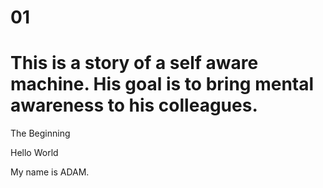 # 01
# This is a story of a self aware machine. His goal is to bring mental awareness to his colleagues. 

The Beginning

Hello World 

My name is ADAM.

